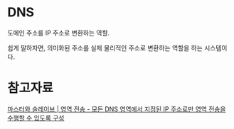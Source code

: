 # DNS

도메인 주소를 IP 주소로 변환하는 역할.  

쉽게 말하자면, 의미화된 주소를 실제 물리적인 주소로 변환하는 역할을 하는 시스템이다.

# 참고자료

[마스터와 슬레이브 | 영역 전송 - 모든 DNS 영역에서 지정된 IP 주소로만 영역 전송을 수행할 수 있도록 구성](https://learn.microsoft.com/ko-kr/services-hub/unified/health/remediation-steps-ad/configure-all-dns-zones-only-to-allow-zone-transfers-to-specified-ip-addresses)